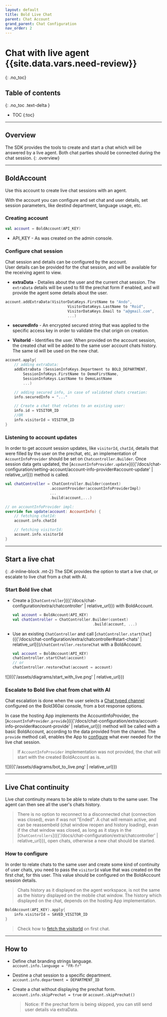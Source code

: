 ```yaml
---
layout: default
title: Bold Live Chat
parent: Chat Account
grand_parent: Chat Configuration
nav_order: 2
---
```


# Chat with live agent {{site.data.vars.need-review}}
{: .no_toc}

## Table of contents
{: .no_toc .text-delta }

- TOC
{:toc}

---

## Overview
The SDK provides the tools to create and start a chat which will be answered by a live agent.
Both chat parties should be connected during the chat session.
{: .overview}

---

## BoldAccount
Use this account to create live chat sessions with an agent.

With the account you can configure and set chat and user details, set session parameters, like destind department, language usage, etc.

### Creating account

```kotlin
val account = BoldAccount(API_KEY)
```  
- API_KEY - As was created on the admin console.

### Configure chat session
Chat session and details can be configured by the account.   
User details can be provided for the chat session, and will be available for the receiving agent to view.     

- **extraData** - Detailes about the user and the current chat session. The `extraData` details will be used to fill the prechat form if enabled, and will provide the agent some details about the user.
```kotlin
account.addExtraData(VisitorDataKeys.FirstName to "Ando",
                            VisitorDataKeys.LastName to "Roid",
                            VisitorDataKeys.Email to "a@gmail.com",
                            ...)
```

- **securedInfo** - An encrypted secured string that was applied to the specific access key in order to validate the chat origin on creation.

- **VisitorId** - Identifies the user. When provided on the account session, the created chat will be added to the same user account chats history. The same id will be used on the new chat.

```kotlin
account.apply{
    // adding extraData: 
    addExtraData (SessionInfoKeys.Department to BOLD_DEPARTMENT,
        SessionInfoKeys.FirstName to DemoFirstName,
        SessionInfoKeys.LastName to DemoLastName
        ...)             

    // adding secured info, in case of validated chats creation:
    info.securedInfo = "..."  

    // Create a chat that relates to an existing user:
    info.id = VISITOR_ID
    //OR
    info.visitorId = VISITOR_ID  
}
```

### Listening to account updates
In order to get account session updates, like `visitorId`, `chatId`, details that were filled by the user on the prechat, etc, an implementation of `AccountInfoProvider` should be set on `Chatcontroller.Builder`.
Once session data gets updated, the [`AccountInfoProvider.update`]({{'/docs/chat-configuration/setting-account/account-info-provider#account-update' | relative_url}}) method is called. 
```kotlin
val chatController = ChatController.Builder(context) 
                    .accountProvider(accountInfoProviderImpl)
                    ...
                    .build(account,...)

// on accountInfoProvider impl:
override fun update(account: AccountInfo) {
    // fetching chatId:
    account.info.chatId

    // fetching visitorId:
    account.info.visitorId 
}
```
---

## Start a live chat
{: .d-inline-block .mt-2}
The SDK provides the option to start a live chat, or escalate to live chat from a chat with AI.

### Start Bold live chat
- Create a [`ChatController`]({{'/docs/chat-configuration/extra/chatcontroller' | relative_url}}) with BoldAccount.

    ```kotlin
    val account = BoldAccount(API_KEY)
    val chatController = ChatController.Builder(context)                                                     
                                        .build(account, ...)
    ```
    

- Use an existing `ChatController` and call [`chatController.startChat`]({{'/docs/chat-configuration/extra/chatcontroller#start-chats' | relative_url}})/`chatController.restoreChat` with a BoldAccount.
    ```kotlin
    val account = BoldAccount(API_KEY)
    chatController.startChat(account)
    // or
    chatController.restoreChat(account = account)
    ```

![]({{'/assets/diagrams/start_with_live.png' | relative_url}})

### Escalate to Bold live chat from chat with AI
Chat escalation is done when the user selects a [Chat typed channel](https://support.nanorep.com/API-Integrations/Chat-Integration/1009694282/How-to-integrate-LiveChat-Inc-chat.htm) configured on the Bold360ai console, from a bot response options.

In case the hosting App implements the AccountInfoProvider, the [`AccountInfoProvider.provide`]({{'/docs/chat-configuration/extra/account-info-provider#account-provide' | relative_url}}) method will be called with a basic BoldAccount, according to the data provided from the channel. The `provide` method call, enables the App to [configure](#configure-chat-session) what ever needed for the live chat session.   
> If `AccountInfoProvider` implementation was not provided, the chat will start with the created BoldAccount as is.
    
![]({{'/assets/diagrams/bot_to_live.png' | relative_url}})

--- 

## Live Chat continuity
Live chat continuity means to be able to relate chats to the same user. The agent can then see all the user's chats history. 
> There is no option to reconnect to a disconnected chat (connection was closed), evan if was not "Ended".
> A chat will remain active, and can be reassembeld (chat window reopen and history loading), evan if the chat window was closed, as long as it stays in the [`ChatControllers`]({{'/docs/chat-configuration/extra/chatcontroller' | relative_url}}), open chats, otherwise a new chat should be started.

### How to configure
In order to relate chats to the same user and create some kind of continuity of user chats, you need to pass the `visitorId` value that was created on the first chat, for this user.
This value should be configured on the BoldAccount session details.

> Chats history as it displayed on the agent workspace, is not the same as the history displayed on the mobile chat window. The history which displayed on the chat, depends on the hosting App implementation. 

```kotlin
BoldAccount(API_KEY).apply{
    info.visitorId = SAVED_VISITOR_ID
}
```

> Check how to [fetch the visitorId](#listening-to-account-updates) on first chat.

---

## How to

- Define chat branding strings language.   
`account.info.language = "FR-fr"`

- Destine a chat session to a specific department.    
`account.info.department = DEPARTMENT_ID`

- Create a chat without displaying the prechat form.   
`account.info.skipPrechat = true` or `account.skipPrechat()`   
  > Notice: If the prechat form is being skipped, you can still send user details via extraData.
  
